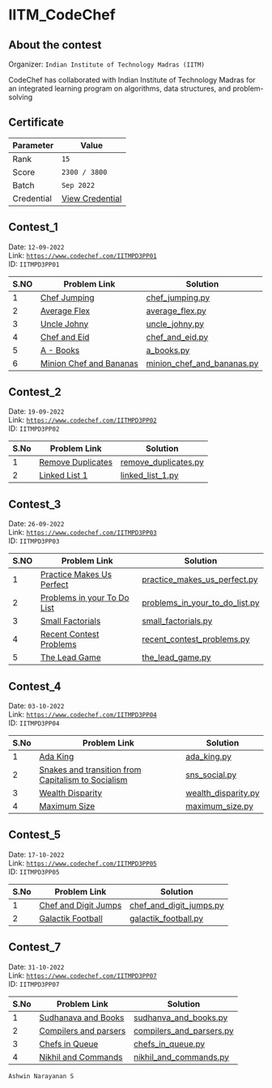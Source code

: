 # IITM_CodeChef

## About the contest

Organizer:  `Indian Institute of Technology Madras (IITM)`

CodeChef has collaborated with Indian Institute of Technology Madras for an integrated learning program on algorithms, data structures, and problem-solving

## Certificate

| Parameter | Value |
| --------- | ----- |
| Rank | `15` |
| Score | `2300 / 3800` |
| Batch | `Sep 2022` |
| Credential | [View Credential](https://app.onlinedegree.iitm.ac.in/document_verification/ab9e24f4a3e5b2c03f7bb6f05337ecc4) |


## Contest_1

Date: `12-09-2022` <br>
Link: <a href="https://www.codechef.com/IITMPD3PP01">`https://www.codechef.com/IITMPD3PP01`</a> <br>
ID: `IITMPD3PP01`

| S.NO | Problem Link | Solution |
| ---- | ------------ | -------- |
| 1 | <a href="https://www.codechef.com/IITMPD3PP01/problems/OJUMPS">Chef Jumping</a> | <a href="https://github.com/Ashrockzzz2003/IITM_CodeChef/blob/main/IITMPD3PP01/chef_jumping.py">chef_jumping.py</a> |
| 2 | <a href="https://www.codechef.com/IITMPD3PP01/problems/AVGFLEX">Average Flex</a> | <a href="https://github.com/Ashrockzzz2003/IITM_CodeChef/blob/main/IITMPD3PP01/average_flex.py">average_flex.py</a> |
| 3 | <a href="https://www.codechef.com/IITMPD3PP01/problems/JOHNY">Uncle Johny</a> | <a href="https://github.com/Ashrockzzz2003/IITM_CodeChef/blob/main/IITMPD3PP01/uncle_johny.py">uncle_johny.py</a> |
| 4 | <a href="https://www.codechef.com/IITMPD3PP01/problems/EID">Chef and Eid</a> | <a href="https://github.com/Ashrockzzz2003/IITM_CodeChef/blob/main/IITMPD3PP01/chef_and_eid.py">chef_and_eid.py</a> |
| 5 | <a href="https://www.codechef.com/IITMPD3PP01/problems/BIT2A">A - Books</a> | <a href="https://github.com/Ashrockzzz2003/IITM_CodeChef/blob/main/IITMPD3PP01/a_books.py">a_books.py</a> |
| 6 | <a href="https://www.codechef.com/IITMPD3PP01/problems/MINEAT">Minion Chef and Bananas</a> | <a href="https://github.com/Ashrockzzz2003/IITM_CodeChef/blob/main/IITMPD3PP01/minion_chef_and_bananas.py">minion_chef_and_bananas.py</a> |

## Contest_2

Date: `19-09-2022` <br>
Link: [`https://www.codechef.com/IITMPD3PP02`](https://www.codechef.com/IITMPD3PP02) <br>
ID: `IITMPD3PP02`

| S.No | Problem Link | Solution |
| ---- | ------------ | -------- |
| 1 | [Remove Duplicates](https://www.codechef.com/IITMPD3PP02/problems/REMDUP) | [remove_duplicates.py](https://github.com/Ashrockzzz2003/IITM_CodeChef/blob/main/IITMPD3PP02/remove_duplicates.py) |
| 2 | [Linked List 1](https://www.codechef.com/IITMPD3PP02/problems/LL1) | [linked_list_1.py](https://github.com/Ashrockzzz2003/IITM_CodeChef/blob/main/IITMPD3PP02/linked_list_1.py) |

## Contest_3

Date: `26-09-2022` <br>
Link: <a href="https://www.codechef.com/IITMPD3PP03">`https://www.codechef.com/IITMPD3PP03`</a> <br>
ID: `IITMPD3PP03`

| S.NO | Problem Link | Solution |
| ---- | ------------ | -------- |
| 1 | <a href="https://www.codechef.com/IITMPD3PP03/problems/PRACTICEPERF">Practice Makes Us Perfect</a> | <a href="https://github.com/Ashrockzzz2003/IITM_CodeChef/blob/main/IITMPD3PP03/practice_makes_us_perfect.py">practice_makes_us_perfect.py</a> |
| 2 | <a href="https://www.codechef.com/IITMPD3PP03/problems/TODOLIST">Problems in your To Do List</a> | <a href="https://github.com/Ashrockzzz2003/IITM_CodeChef/blob/main/IITMPD3PP03/problems_in_your_to_do_list.py">problems_in_your_to_do_list.py</a> |
| 3 | <a href="https://www.codechef.com/IITMPD3PP03/problems/FCTRL2">Small Factorials</a> | <a href="https://github.com/Ashrockzzz2003/IITM_CodeChef/blob/main/IITMPD3PP03/small_factorials.py">small_factorials.py</a> |
| 4 | <a href="https://www.codechef.com/IITMPD3PP03/problems/RECENTCONT">Recent Contest Problems</a> | <a href="https://github.com/Ashrockzzz2003/IITM_CodeChef/blob/main/IITMPD3PP03/recent_contest_problems.py">recent_contest_problems.py</a> |
| 5 | <a href="https://www.codechef.com/IITMPD3PP03/problems/TLG">The Lead Game</a> | <a href="https://github.com/Ashrockzzz2003/IITM_CodeChef/blob/main/IITMPD3PP03/the_lead_game.py">the_lead_game.py</a> |

## Contest_4

Date: `03-10-2022` <br>
Link: [`https://www.codechef.com/IITMPD3PP04`](https://www.codechef.com/IITMPD3PP04) <br>
ID: `IITMPD3PP04`

| S.No | Problem Link | Solution |
| ---- | ------------ | -------- |
| 1 | [Ada King](https://www.codechef.com/IITMPD3PP04/problems/ADAKNG) | [ada_king.py](https://github.com/Ashrockzzz2003/IITM_CodeChef/blob/main/IITMPD3PP04/ada_king.py) |
| 2 | [Snakes and transition from Capitalism to Socialism](https://www.codechef.com/IITMPD3PP04/problems/SNSOCIAL) | [sns_social.py](https://github.com/Ashrockzzz2003/IITM_CodeChef/blob/main/IITMPD3PP04/sns_social.py) |
| 3 | [Wealth Disparity](https://www.codechef.com/IITMPD3PP04/problems/INOI1601) | [wealth_disparity.py](https://github.com/Ashrockzzz2003/IITM_CodeChef/blob/main/IITMPD3PP04/wealth_disparity.py) |
| 4 | [Maximum Size](https://www.codechef.com/IITMPD3PP04/problems/RISK) | [maximum_size.py](https://github.com/Ashrockzzz2003/IITM_CodeChef/blob/main/IITMPD3PP04/maximum_size.py) |

## Contest_5

Date: `17-10-2022` <br>
Link: [`https://www.codechef.com/IITMPD3PP05`](https://www.codechef.com/IITMPD3PP05) <br>
ID: `IITMPD3PP05`

| S.No | Problem Link | Solution |
| ---- | ------------ | -------- |
| 1 | [Chef and Digit Jumps](https://www.codechef.com/IITMPD3PP05/problems/DIGJUMP) | [chef_and_digit_jumps.py](https://github.com/Ashrockzzz2003/IITM_CodeChef/blob/main/IITMPD3PP05/chef_and_digit_jumps.py) |
| 2 | [Galactik Football](https://www.codechef.com/IITMPD3PP05/problems/GALACTIK) | [galactik_football.py](https://github.com/Ashrockzzz2003/IITM_CodeChef/blob/main/IITMPD3PP05/galactik_football.py) |

## Contest_7

Date: `31-10-2022` <br>
Link: [`https://www.codechef.com/IITMPD3PP07`](https://www.codechef.com/IITMPD3PP07) <br>
ID: `IITMPD3PP07`

| S.No | Problem Link | Solution |
| ---- | ------------ | -------- |
| 1 | [Sudhanava and Books](https://www.codechef.com/IITMPD3PP07/problems/SUDBOOKS) | [sudhanva_and_books.py](https://github.com/Ashrockzzz2003/IITM_CodeChef/blob/main/IITMPD3PP07/sudhanva_and_books.py) |
| 2 | [Compilers and parsers](https://www.codechef.com/IITMPD3PP07/problems/COMPILER) | [compilers_and_parsers.py](https://github.com/Ashrockzzz2003/IITM_CodeChef/blob/main/IITMPD3PP07/compilers_and_parsers.py) |
| 3 | [Chefs in Queue](https://www.codechef.com/IITMPD3PP07/problems/CHFQUEUE) | [chefs_in_queue.py](https://github.com/Ashrockzzz2003/IITM_CodeChef/blob/main/IITMPD3PP07/chefs_in_queue.py) |
| 4 | [Nikhil and Commands](https://www.codechef.com/IITMPD3PP07/problems/CLCO01) | [nikhil_and_commands.py](https://github.com/Ashrockzzz2003/IITM_CodeChef/blob/main/IITMPD3PP07/nikhil_and_commands.py) |


`Ashwin Narayanan S`